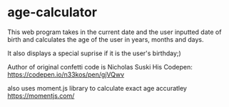 # age-calculator

This web program takes in the current date and the user inputted date of birth and calculates the age of the user in years, months and days.

It also displays a special suprise if it is the user's birthday;)


Author of original confetti code is Nicholas Suski
His Codepen: https://codepen.io/n33kos/pen/gjVQwv 


also uses moment.js library to calculate exact age accuratley
https://momentjs.com/
 
